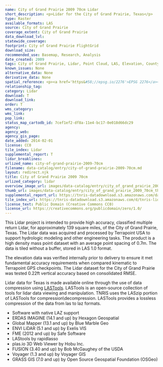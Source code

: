 ```yaml
---
name: City of Grand Prairie 2009 70cm Lidar
short_description: <p>Lidar for the City of Grand Prairie, Texas</p>
type: Raster
available_formats: LAS
source: City of Grand Prairie
coverage_extent: City of Grand Prairie
data_download_lvl:
statewide_coverage:
footprint: City of Grand Prairie FlightGrid
download_size:
recommended_use: Basemap, Research, Analysis
date_created: 2009
tags: City of Grand Prairie, Lidar, Point Cloud, LAS, Elevation, County, Historical
known_issues: None
alternative_data: None
derivative_data: None
spatial_reference: <p><a href='https&#58;//epsg.io/2276'>EPSG 2276</a></p>
relationship_tag:
category: Lidar
download: T
download_link:
order: T
wms_category:
wms_link:
pop_link:
status_map_cartodb_id: 7cef1ef2-df8a-11e4-bc17-0e018d66dc29
agency:
agency_web:
agency_gis_page:
date_added: 2014-02-01
license: CC0
tile_index: Lidar
supplemental_report: T
lidar_breaklines:
urlized_name: city-of-grand-prairie-2009-70cm
filename: data-catalog/entry/city-of-grand-prairie-2009-70cm.md
layout: redirect.njk
title: City of Grand Prairie 2009 70cm
urlized_category: lidar
overview_image_url: images/data-catalog/entry/city_of_grand_prairie_2009_70cm_overview.jpg
thumb_url: images/data-catalog/entry/city_of_grand_prairie_2009_70cm_th.jpg
supplemental_report_url: https://tnris-datadownload.s3.amazonaws.com/datacatalog/supplemental_reports/city_of_grand_prairie_2009_70cm_supplementalreports.zip
tile_index_url: https://tnris-datadownload.s3.amazonaws.com/d/tnris-lidar/state/tx/tnris-lidar_tx.zip
license_text: Public Domain (Creative Commons CC0)
license_url: https://creativecommons.org/publicdomain/zero/1.0/
---
```


This Lidar project is intended to provide high accuracy, classified multiple return Lidar, for approximately 139 square miles, of the City of Grand Prairie, Texas. The Lidar data was acquired and processed by Terrapoint USA to support hydrologic modeling and other engineering tasks. The product is a high density mass point dataset with an average point spacing of 0.7m. The data is tiled without a buffer, stored in LAS 1.0 format.

The elevation data was verified internally prior to delivery to ensure it met fundamental accuracy requirements when compared kinematic to Terrapoint GPS checkpoints. The Lidar dataset for the City of Grand Prairie was tested 0.22ft vertical accuracy based on consolidated RMSE.

Lidar data for Texas is made available online through the use of data compression using [LASTools](https://rapidlasso.com/lastools/). LASTools is an open-source collection of tools for lidar data viewing and manipulation. TNRIS uses the LASzip portion of LASTools for compression\decompression. LASTools provides a lossless compression of the data from las to laz formats.

- Software with native LAZ support
- ERDAS IMAGINE (14.1 and up) by Hexagon Geospatial
- Global Mapper (13.1 and up) by Blue Marble Geo
- ENVI LiDAR (5.1 and up) by Exelis VIS
- FME (2012 and up) by Safe Software
- LAStools by rapidlasso
- plas.io 3D Web Viewer by Hobu Inc.
- FUSION (3.40 and up) by Bob McGaughey of the USDA
- Voyager (1.3 and up) by Voyager GIS
- GRASS GIS (7.0 and up) by Open Source Geospatial Foundation (OSGeo)
